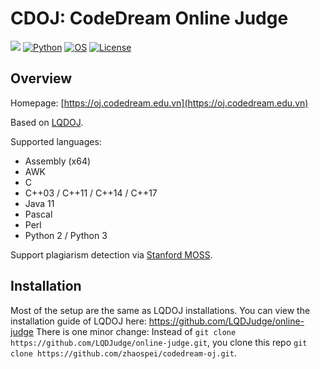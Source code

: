 CDOJ: CodeDream Online Judge
===

[![](https://github.com/DMOJ/online-judge/workflows/build/badge.svg)](https://lqdoj.edu.vn/)
[![Python](https://img.shields.io/pypi/pyversions/tensorflow.svg?style=plastic)](https://python.org)
[![OS](https://img.shields.io/badge/Ubuntu-16.04%20%7C%2018.04%20%7C%2020.04-brightgreen)](https://ubuntu.com/download)
[![License](https://img.shields.io/badge/license-AGPL--3.0-blue)](https://www.gnu.org/licenses/agpl-3.0.en.html)

## Overview

Homepage: [https://oj.codedream.edu.vn](https://oj.codedream.edu.vn)

Based on [LQDOJ](https://lqdoj.edu.vn/).

Supported languages: 

- Assembly (x64)
- AWK
- C
- C++03 / C++11 / C++14 / C++17
- Java 11
- Pascal
- Perl
- Python 2 / Python 3

Support plagiarism detection via [Stanford MOSS](https://theory.stanford.edu/~aiken/moss/).

## Installation

Most of the setup are the same as LQDOJ installations. You can view the installation guide of LQDOJ here: https://github.com/LQDJudge/online-judge
There is one minor change: Instead of `git clone https://github.com/LQDJudge/online-judge.git`, you clone this repo `git clone https://github.com/zhaospei/codedream-oj.git`.